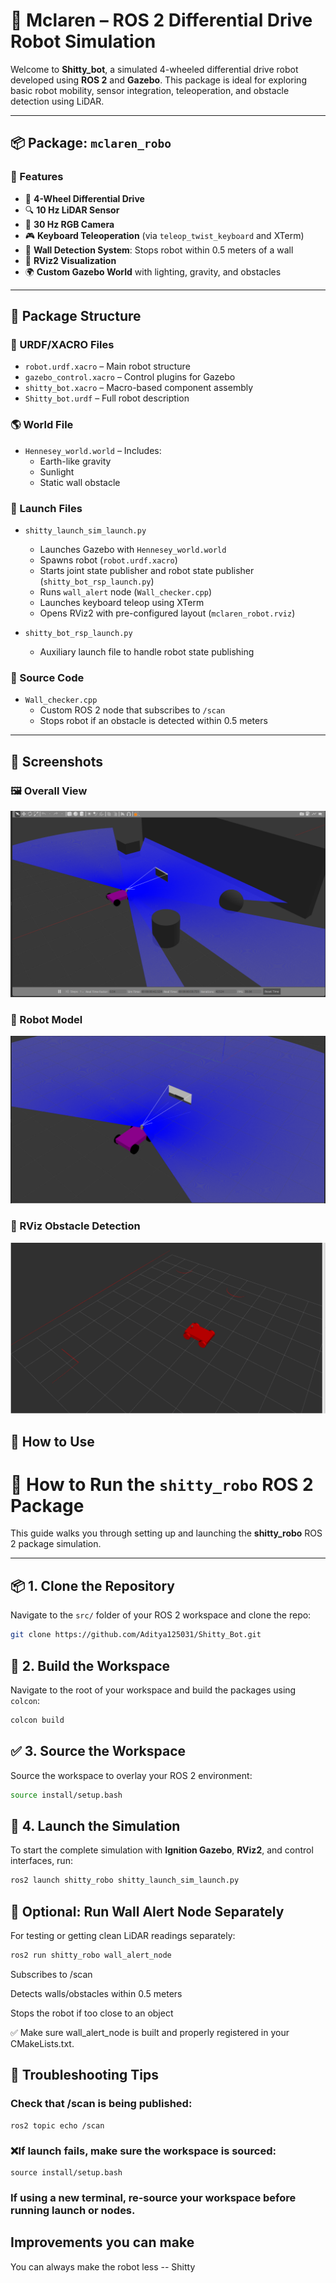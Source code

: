 # 🤖 Mclaren – ROS 2 Differential Drive Robot Simulation

Welcome to **Shitty_bot**, a simulated 4-wheeled differential drive robot developed using **ROS 2** and **Gazebo**. This package is ideal for exploring basic robot mobility, sensor integration, teleoperation, and obstacle detection using LiDAR.

---

## 📦 Package: `mclaren_robo`

### 🔧 Features
- 🛞 **4-Wheel Differential Drive**  
- 🔍 **10 Hz LiDAR Sensor**  
- 🎥 **30 Hz RGB Camera**  
- 🎮 **Keyboard Teleoperation** (via `teleop_twist_keyboard` and XTerm)  
- 🚨 **Wall Detection System**: Stops robot within 0.5 meters of a wall  
- 🧭 **RViz2 Visualization**  
- 🌍 **Custom Gazebo World** with lighting, gravity, and obstacles  

---

## 📁 Package Structure

### 🔩 URDF/XACRO Files
- `robot.urdf.xacro` – Main robot structure  
- `gazebo_control.xacro` – Control plugins for Gazebo  
- `shitty_bot.xacro` – Macro-based component assembly  
- `Shitty_bot.urdf` – Full robot description  

### 🌎 World File
- `Hennesey_world.world` – Includes:
  - Earth-like gravity
  - Sunlight
  - Static wall obstacle  

### 🚀 Launch Files
- `shitty_launch_sim_launch.py`
  - Launches Gazebo with `Hennesey_world.world`
  - Spawns robot (`robot.urdf.xacro`)
  - Starts joint state publisher and robot state publisher (`shitty_bot_rsp_launch.py`)
  - Runs `wall_alert` node (`Wall_checker.cpp`)
  - Launches keyboard teleop using XTerm
  - Opens RViz2 with pre-configured layout (`mclaren_robot.rviz`)

- `shitty_bot_rsp_launch.py`
  - Auxiliary launch file to handle robot state publishing  

### 🧠 Source Code
- `Wall_checker.cpp`
  - Custom ROS 2 node that subscribes to `/scan`
  - Stops robot if an obstacle is detected within 0.5 meters  

---
## 📸 Screenshots

### 🖼️ Overall View
![Overall View](Screenshots/overall_view.png)

### 🤖 Robot Model
![Robot Model](Screenshots/shitty_robo.png)

### 🧱 RViz Obstacle Detection

![RViz Obstacle](Screenshots/rviz_obstacle.png)
## 🧪 How to Use

# 🚀 How to Run the `shitty_robo` ROS 2 Package

This guide walks you through setting up and launching the **shitty_robo** ROS 2 package simulation.

---

## 📦 1. Clone the Repository

Navigate to the `src/` folder of your ROS 2 workspace and clone the repo:

```bash
git clone https://github.com/Aditya125031/Shitty_Bot.git
```

## 🔧 2. Build the Workspace

Navigate to the root of your workspace and build the packages using `colcon`:

```bash
colcon build
```
## ✅ 3. Source the Workspace

Source the workspace to overlay your ROS 2 environment:

```bash
source install/setup.bash
```

## 🚀 4. Launch the Simulation

To start the complete simulation with **Ignition Gazebo**, **RViz2**, and control interfaces, run:

```bash
ros2 launch shitty_robo shitty_launch_sim_launch.py
```
## 📡 Optional: Run Wall Alert Node Separately

For testing or getting clean LiDAR readings separately:

```bash
ros2 run shitty_robo wall_alert_node
```
Subscribes to /scan

Detects walls/obstacles within 0.5 meters

Stops the robot if too close to an object  

✅ Make sure wall_alert_node is built and properly registered in your CMakeLists.txt.


## 🧪 Troubleshooting Tips

### Check that /scan is being published:

```
ros2 topic echo /scan
```

### ❌If launch fails, make sure the workspace is sourced:

```
source install/setup.bash
```

### If using a new terminal, re-source your workspace before running launch or nodes.

## Improvements you can make

You can always make the robot less -- Shitty
